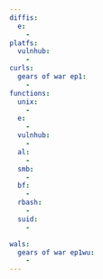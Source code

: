 ```yaml
---
diffis:
  e:
    -
platfs:
  vulnhub:
    -
curls:
  gears of war ep1:
    -
functions:
  unix:
    -
  e:
    -
  vulnhub:
    -
  al:
    -
  smb:
    -
  bf:
    -
  rbash:
    -
  suid:
    -

wals:
  gears of war ep1wu:
    -
---
```

